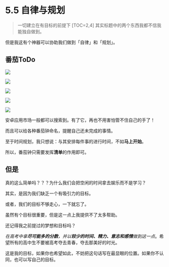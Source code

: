 # 5.5 自律与规划
>  一切建立在有目标的前提下
[TOC=2,4]
其实标题中的两个东西我都不信我能独自做到。

但是我这有个神器可以协助我们做到「自律」和「规划」。

## 番茄ToDo

![](../.gitbook/assets/screenshot_20180929-115845.jpg)

![](../.gitbook/assets/screenshot_20180929-115858.jpg)

![](../.gitbook/assets/screenshot_20180929-115904.jpg)

![](../.gitbook/assets/screenshot_20180929-115914.jpg)

![](../.gitbook/assets/screenshot_20180929-115922.jpg)

  
安卓应用市场一般都可以搜索到。有了它，再也不用害怕管不住自己的手了！

而且可以给各种番茄钟命名，提醒自己还未完成的事情。

至于时间规划，我只想说：与其安排每件事的进行时间，不如**马上开始**。

所以，番茄钟只需要发挥**清单**的作用即可。

## 但是

真的这么简单吗？？？为什么我们会把空闲的时间拿去娱乐而不是学习？

其实，是因为我们缺乏一个有吸引力的目标。

或者，我们的目标不够走心，一下就忘了。

虽然有个目标很重要，但是这一点上我提供不了太多帮助。

还记得我之前提过的梦想和目标吗？

*在高考中拿**尽可能多的分数**，并以**较少的时间、精力、意志和感情**做到这一点*。希望所有的高中生不要被高考夺去青春，夺去那美好的时光。

这是我的目标，如果你也希望如此，不妨把这句话写在最显眼的位置。如果你不认同，也可以写自己的目标。

